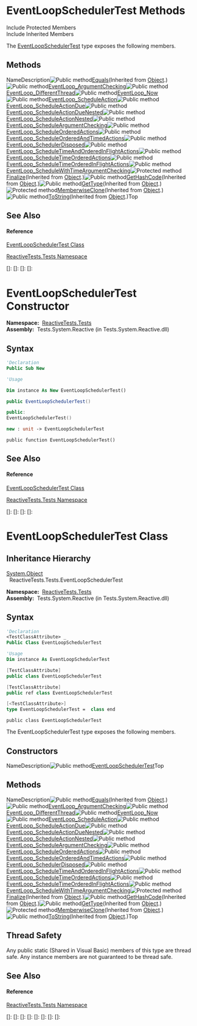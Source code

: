 # EventLoopSchedulerTest Methods

Include Protected Members  
Include Inherited Members

The [EventLoopSchedulerTest](EventLoopSchedulerTest\EventLoopSchedulerTest.md) type exposes the following members.

## Methods

NameDescription![Public method](images\Hh303103.pubmethod(en-us,VS.103).gif "Public method")[Equals](https://msdn.microsoft.com/en-us/library/m:system.object.equals(system.object)(v=VS.103))(Inherited from [Object](https://msdn.microsoft.com/en-us/library/e5kfa45b).)![Public method](images\Hh303103.pubmethod(en-us,VS.103).gif "Public method")[EventLoop\_ArgumentChecking](EventLoop\EventLoopSchedulerTest.EventLoop_ArgumentChecking.md)![Public method](images\Hh303103.pubmethod(en-us,VS.103).gif "Public method")[EventLoop\_DifferentThread](EventLoop\EventLoopSchedulerTest.EventLoop_DifferentThread.md)![Public method](images\Hh303103.pubmethod(en-us,VS.103).gif "Public method")[EventLoop\_Now](EventLoop\EventLoopSchedulerTest.EventLoop_Now.md)![Public method](images\Hh303103.pubmethod(en-us,VS.103).gif "Public method")[EventLoop\_ScheduleAction](EventLoop\EventLoopSchedulerTest.EventLoop_ScheduleAction.md)![Public method](images\Hh303103.pubmethod(en-us,VS.103).gif "Public method")[EventLoop\_ScheduleActionDue](EventLoop\EventLoopSchedulerTest.EventLoop_ScheduleActionDue.md)![Public method](images\Hh303103.pubmethod(en-us,VS.103).gif "Public method")[EventLoop\_ScheduleActionDueNested](EventLoop\EventLoopSchedulerTest.EventLoop_ScheduleActionDueNested.md)![Public method](images\Hh303103.pubmethod(en-us,VS.103).gif "Public method")[EventLoop\_ScheduleActionNested](EventLoop\EventLoopSchedulerTest.EventLoop_ScheduleActionNested.md)![Public method](images\Hh303103.pubmethod(en-us,VS.103).gif "Public method")[EventLoop\_ScheduleArgumentChecking](EventLoop\EventLoopSchedulerTest.EventLoop_ScheduleArgumentChecking.md)![Public method](images\Hh303103.pubmethod(en-us,VS.103).gif "Public method")[EventLoop\_ScheduleOrderedActions](EventLoop\EventLoopSchedulerTest.EventLoop_ScheduleOrderedActions.md)![Public method](images\Hh303103.pubmethod(en-us,VS.103).gif "Public method")[EventLoop\_ScheduleOrderedAndTimedActions](EventLoop\EventLoopSchedulerTest.EventLoop_ScheduleOrderedAndTimedActions.md)![Public method](images\Hh303103.pubmethod(en-us,VS.103).gif "Public method")[EventLoop\_SchedulerDisposed](EventLoop\EventLoopSchedulerTest.EventLoop_SchedulerDisposed.md)![Public method](images\Hh303103.pubmethod(en-us,VS.103).gif "Public method")[EventLoop\_ScheduleTimeAndOrderedInFlightActions](EventLoop\EventLoopSchedulerTest.EventLoop_ScheduleTimeAndOrderedInFlightActions.md)![Public method](images\Hh303103.pubmethod(en-us,VS.103).gif "Public method")[EventLoop\_ScheduleTimeOrderedActions](EventLoop\EventLoopSchedulerTest.EventLoop_ScheduleTimeOrderedActions.md)![Public method](images\Hh303103.pubmethod(en-us,VS.103).gif "Public method")[EventLoop\_ScheduleTimeOrderedInFlightActions](EventLoop\EventLoopSchedulerTest.EventLoop_ScheduleTimeOrderedInFlightActions.md)![Public method](images\Hh303103.pubmethod(en-us,VS.103).gif "Public method")[EventLoop\_ScheduleWithTimeArgumentChecking](EventLoop\EventLoopSchedulerTest.EventLoop_ScheduleWithTimeArgumentChecking.md)![Protected method](images\Hh303103.protmethod(en-us,VS.103).gif "Protected method")[Finalize](https://msdn.microsoft.com/en-us/library/4k87zsw7)(Inherited from [Object](https://msdn.microsoft.com/en-us/library/e5kfa45b).)![Public method](images\Hh303103.pubmethod(en-us,VS.103).gif "Public method")[GetHashCode](https://msdn.microsoft.com/en-us/library/zdee4b3y)(Inherited from [Object](https://msdn.microsoft.com/en-us/library/e5kfa45b).)![Public method](images\Hh303103.pubmethod(en-us,VS.103).gif "Public method")[GetType](https://msdn.microsoft.com/en-us/library/dfwy45w9)(Inherited from [Object](https://msdn.microsoft.com/en-us/library/e5kfa45b).)![Protected method](images\Hh303103.protmethod(en-us,VS.103).gif "Protected method")[MemberwiseClone](https://msdn.microsoft.com/en-us/library/57ctke0a)(Inherited from [Object](https://msdn.microsoft.com/en-us/library/e5kfa45b).)![Public method](images\Hh303103.pubmethod(en-us,VS.103).gif "Public method")[ToString](https://msdn.microsoft.com/en-us/library/7bxwbwt2)(Inherited from [Object](https://msdn.microsoft.com/en-us/library/e5kfa45b).)Top

## See Also

#### Reference

[EventLoopSchedulerTest Class](EventLoopSchedulerTest\EventLoopSchedulerTest.md)

[ReactiveTests.Tests Namespace](ReactiveTests.Tests\ReactiveTests.Tests.md)

[]: 
[]: 
[]: 
[]: 
# EventLoopSchedulerTest Constructor

**Namespace:**  [ReactiveTests.Tests](ReactiveTests.Tests\ReactiveTests.Tests.md)  
**Assembly:**  Tests.System.Reactive (in Tests.System.Reactive.dll)

## Syntax

```vb
'Declaration
Public Sub New
```

```vb
'Usage

Dim instance As New EventLoopSchedulerTest()
```

```csharp
public EventLoopSchedulerTest()
```

```c++
public:
EventLoopSchedulerTest()
```

```fsharp
new : unit -> EventLoopSchedulerTest
```

```jscript
public function EventLoopSchedulerTest()
```

## See Also

#### Reference

[EventLoopSchedulerTest Class](EventLoopSchedulerTest\EventLoopSchedulerTest.md)

[ReactiveTests.Tests Namespace](ReactiveTests.Tests\ReactiveTests.Tests.md)

[]: 
[]: 
[]: 
[]: 
# EventLoopSchedulerTest Class

## Inheritance Hierarchy

[System.Object](https://msdn.microsoft.com/en-us/library/e5kfa45b)  
  ReactiveTests.Tests.EventLoopSchedulerTest

**Namespace:**  [ReactiveTests.Tests](ReactiveTests.Tests\ReactiveTests.Tests.md)  
**Assembly:**  Tests.System.Reactive (in Tests.System.Reactive.dll)

## Syntax

```vb
'Declaration
<TestClassAttribute> _
Public Class EventLoopSchedulerTest
```

```vb
'Usage
Dim instance As EventLoopSchedulerTest
```

```csharp
[TestClassAttribute]
public class EventLoopSchedulerTest
```

```c++
[TestClassAttribute]
public ref class EventLoopSchedulerTest
```

```fsharp
[<TestClassAttribute>]
type EventLoopSchedulerTest =  class end
```

```jscript
public class EventLoopSchedulerTest
```

The EventLoopSchedulerTest type exposes the following members.

## Constructors

NameDescription![Public method](images\Hh303103.pubmethod(en-us,VS.103).gif "Public method")[EventLoopSchedulerTest](EventLoopSchedulerTest\EventLoopSchedulerTest.md)Top

## Methods

NameDescription![Public method](images\Hh303103.pubmethod(en-us,VS.103).gif "Public method")[Equals](https://msdn.microsoft.com/en-us/library/m:system.object.equals(system.object)(v=VS.103))(Inherited from [Object](https://msdn.microsoft.com/en-us/library/e5kfa45b).)![Public method](images\Hh303103.pubmethod(en-us,VS.103).gif "Public method")[EventLoop\_ArgumentChecking](EventLoop\EventLoopSchedulerTest.EventLoop_ArgumentChecking.md)![Public method](images\Hh303103.pubmethod(en-us,VS.103).gif "Public method")[EventLoop\_DifferentThread](EventLoop\EventLoopSchedulerTest.EventLoop_DifferentThread.md)![Public method](images\Hh303103.pubmethod(en-us,VS.103).gif "Public method")[EventLoop\_Now](EventLoop\EventLoopSchedulerTest.EventLoop_Now.md)![Public method](images\Hh303103.pubmethod(en-us,VS.103).gif "Public method")[EventLoop\_ScheduleAction](EventLoop\EventLoopSchedulerTest.EventLoop_ScheduleAction.md)![Public method](images\Hh303103.pubmethod(en-us,VS.103).gif "Public method")[EventLoop\_ScheduleActionDue](EventLoop\EventLoopSchedulerTest.EventLoop_ScheduleActionDue.md)![Public method](images\Hh303103.pubmethod(en-us,VS.103).gif "Public method")[EventLoop\_ScheduleActionDueNested](EventLoop\EventLoopSchedulerTest.EventLoop_ScheduleActionDueNested.md)![Public method](images\Hh303103.pubmethod(en-us,VS.103).gif "Public method")[EventLoop\_ScheduleActionNested](EventLoop\EventLoopSchedulerTest.EventLoop_ScheduleActionNested.md)![Public method](images\Hh303103.pubmethod(en-us,VS.103).gif "Public method")[EventLoop\_ScheduleArgumentChecking](EventLoop\EventLoopSchedulerTest.EventLoop_ScheduleArgumentChecking.md)![Public method](images\Hh303103.pubmethod(en-us,VS.103).gif "Public method")[EventLoop\_ScheduleOrderedActions](EventLoop\EventLoopSchedulerTest.EventLoop_ScheduleOrderedActions.md)![Public method](images\Hh303103.pubmethod(en-us,VS.103).gif "Public method")[EventLoop\_ScheduleOrderedAndTimedActions](EventLoop\EventLoopSchedulerTest.EventLoop_ScheduleOrderedAndTimedActions.md)![Public method](images\Hh303103.pubmethod(en-us,VS.103).gif "Public method")[EventLoop\_SchedulerDisposed](EventLoop\EventLoopSchedulerTest.EventLoop_SchedulerDisposed.md)![Public method](images\Hh303103.pubmethod(en-us,VS.103).gif "Public method")[EventLoop\_ScheduleTimeAndOrderedInFlightActions](EventLoop\EventLoopSchedulerTest.EventLoop_ScheduleTimeAndOrderedInFlightActions.md)![Public method](images\Hh303103.pubmethod(en-us,VS.103).gif "Public method")[EventLoop\_ScheduleTimeOrderedActions](EventLoop\EventLoopSchedulerTest.EventLoop_ScheduleTimeOrderedActions.md)![Public method](images\Hh303103.pubmethod(en-us,VS.103).gif "Public method")[EventLoop\_ScheduleTimeOrderedInFlightActions](EventLoop\EventLoopSchedulerTest.EventLoop_ScheduleTimeOrderedInFlightActions.md)![Public method](images\Hh303103.pubmethod(en-us,VS.103).gif "Public method")[EventLoop\_ScheduleWithTimeArgumentChecking](EventLoop\EventLoopSchedulerTest.EventLoop_ScheduleWithTimeArgumentChecking.md)![Protected method](images\Hh303103.protmethod(en-us,VS.103).gif "Protected method")[Finalize](https://msdn.microsoft.com/en-us/library/4k87zsw7)(Inherited from [Object](https://msdn.microsoft.com/en-us/library/e5kfa45b).)![Public method](images\Hh303103.pubmethod(en-us,VS.103).gif "Public method")[GetHashCode](https://msdn.microsoft.com/en-us/library/zdee4b3y)(Inherited from [Object](https://msdn.microsoft.com/en-us/library/e5kfa45b).)![Public method](images\Hh303103.pubmethod(en-us,VS.103).gif "Public method")[GetType](https://msdn.microsoft.com/en-us/library/dfwy45w9)(Inherited from [Object](https://msdn.microsoft.com/en-us/library/e5kfa45b).)![Protected method](images\Hh303103.protmethod(en-us,VS.103).gif "Protected method")[MemberwiseClone](https://msdn.microsoft.com/en-us/library/57ctke0a)(Inherited from [Object](https://msdn.microsoft.com/en-us/library/e5kfa45b).)![Public method](images\Hh303103.pubmethod(en-us,VS.103).gif "Public method")[ToString](https://msdn.microsoft.com/en-us/library/7bxwbwt2)(Inherited from [Object](https://msdn.microsoft.com/en-us/library/e5kfa45b).)Top

## Thread Safety

Any public static (Shared in Visual Basic) members of this type are thread safe. Any instance members are not guaranteed to be thread safe.

## See Also

#### Reference

[ReactiveTests.Tests Namespace](ReactiveTests.Tests\ReactiveTests.Tests.md)

[]: 
[]: 
[]: 
[]: 
[]: 
[]: 
[]: 
[]: 